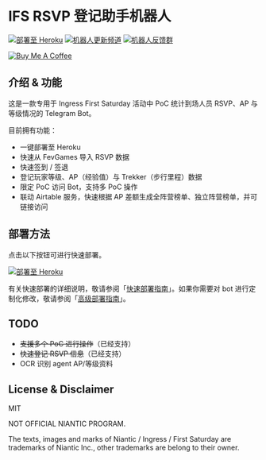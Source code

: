 # IFS RSVP 登记助手机器人

[![部署至 Heroku](https://img.shields.io/badge/Deploy-to%20Heroku-6762a6.svg?logo=heroku)](https://heroku.com/deploy) [![机器人更新频道](https://img.shields.io/badge/Channel-%40ifsrsvpbot-blue.svg?logo=telegram)](https://t.me/ifsrsvpbot) [![机器人反馈群](https://img.shields.io/badge/Group-Click_to_join-blue.svg?logo=telegram)](https://t.me/joinchat/A0P0mxHipaEeJ-4vzKgTuQ)

<a href="https://www.buymeacoffee.com/Astrian" target="_blank"><img src="https://bmc-cdn.nyc3.digitaloceanspaces.com/BMC-button-images/custom_images/orange_img.png" alt="Buy Me A Coffee" style="height: auto !important;width: auto !important;" ></a>

## 介绍 & 功能
这是一款专用于 Ingress First Saturday 活动中 PoC 统计到场人员 RSVP、AP 与等级情况的 Telegram Bot。

目前拥有功能：

- 一键部署至 Heroku
- 快速从 FevGames 导入 RSVP 数据
- 快速签到 / 签退
- 登记玩家等级、AP（经验值）与 Trekker（步行里程）数据
- 限定 PoC 访问 Bot，支持多 PoC 操作
- 联动 Airtable 服务，快速根据 AP 差额生成全阵营榜单、独立阵营榜单，并可链接访问

## 部署方法

点击以下按钮可进行快速部署。

[![部署至 Heroku](https://img.shields.io/badge/Deploy-to%20Heroku-6762a6.svg?logo=heroku)](https://heroku.com/deploy)

有关快速部署的详细说明，敬请参阅「[快速部署指南](/zh-cn/QuickDeployGuide)」。如果你需要对 bot 进行定制化修改，敬请参阅「[高级部署指南](/zh-cn/AdvancedDeployGuide)」。

## TODO

- ~~支援多个 PoC 进行操作~~（已经支持）
- ~~快速登记 RSVP 信息~~（已经支持）
- OCR 识别 agent AP/等级资料

## License & Disclaimer

MIT

NOT OFFICIAL NIANTIC PROGRAM.

The texts, images and marks of Niantic / Ingress / First Saturday are trademarks of Niantic Inc., other trademarks are belong to their owner.
